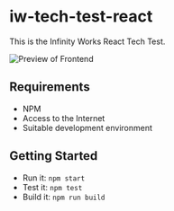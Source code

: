 # iw-tech-test-react

This is the Infinity Works React Tech Test.

![Preview of Frontend](preview.png)

## Requirements

- NPM
- Access to the Internet
- Suitable development environment

## Getting Started

- Run it: `npm start`
- Test it: `npm test`
- Build it: `npm run build`
